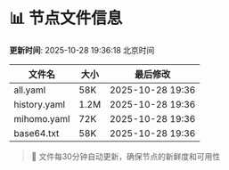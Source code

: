 # 📊 节点文件信息

**更新时间**: 2025-10-28 19:36:18 北京时间

| 文件名 | 大小 | 最后修改 |
|--------|------|----------|
| all.yaml | 58K | 2025-10-28 19:36 |
| history.yaml | 1.2M | 2025-10-28 19:36 |
| mihomo.yaml | 72K | 2025-10-28 19:36 |
| base64.txt | 58K | 2025-10-28 19:36 |

> 🔄 文件每30分钟自动更新，确保节点的新鲜度和可用性
